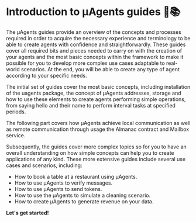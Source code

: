 # Introduction to μAgents guides 🤖📚

The μAgents guides provide an overview of the concepts and processes required in order to acquire the necessary experience and terminology to be able to create agents with confidence and straightforwardly. These guides cover all required bits and pieces needed to carry on with the creation of your agents and the most basic concepts within the framework to make it possible for you to develop more complex use cases adaptable to real-world scenarios. At the end, you will be able to create any type of agent according to your specific needs. 

The initial set of guides cover the most basic concepts, including installation of the uagents package, the concept of μAgents addresses, storage and how to use these elements to create agents performing simple operations, from saying hello and their name to perform interval tasks at specified periods.

The following part covers how μAgents achieve local communication as well as remote communication through usage the Almanac contract and Mailbox service.

Subsequently, the guides cover more complex topics so for you to have an overall understanding on how simple concepts can help you to create applications of any kind. These more extensive guides include several use cases and scenarios, including:

- How to book a table at a restaurant using μAgents.
- How to use μAgents to verify messages.
- How to use μAgents to send tokens.
- How to use the μAgents to simulate a cleaning scenario.
- How to create μAgents to generate revenue on your data.

**Let's get started!** 